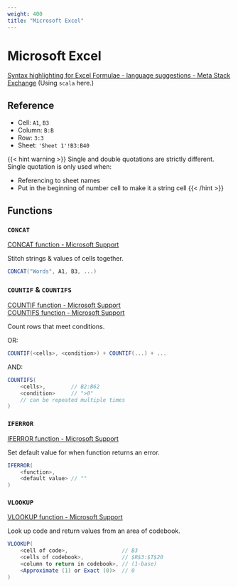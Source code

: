 ```yaml
---
weight: 400
title: "Microsoft Excel"
---
```


# Microsoft Excel

[Syntax highlighting for Excel Formulae - language suggestions - Meta Stack Exchange](https://meta.stackexchange.com/questions/362351/syntax-highlighting-for-excel-formulae-language-suggestions) (Using `scala` here.)

## Reference

- Cell: `A1`, `B3`
- Column: `B:B`
- Row: `3:3`
- Sheet: `'Sheet 1'!B3:B40`

{{< hint warning >}}
Single and double quotations are strictly different. Single quotation is only used when:

- Referencing to sheet names
- Put in the beginning of number cell to make it a string cell
{{< /hint >}}

## Functions

### `CONCAT`

[CONCAT function - Microsoft Support](https://support.microsoft.com/en-us/office/concat-function-9b1a9a3f-94ff-41af-9736-694cbd6b4ca2)

Stitch strings \& values of cells together.

```scala
CONCAT("Words", A1, B3, ...)
```

### `COUNTIF` \& `COUNTIFS`

[COUNTIF function - Microsoft Support](https://support.microsoft.com/en-au/office/countif-function-e0de10c6-f885-4e71-abb4-1f464816df34)  
[COUNTIFS function - Microsoft Support](https://support.microsoft.com/en-us/office/countifs-function-dda3dc6e-f74e-4aee-88bc-aa8c2a866842)

Count rows that meet conditions.

OR:

```scala
COUNTIF(<cells>, <condition>) + COUNTIF(...) + ...
```

AND:

```scala
COUNTIFS(
    <cells>,        // B2:B62
    <condition>     // ">0"
    // can be repeated multiple times
)
```

### `IFERROR`

[IFERROR function - Microsoft Support](https://support.microsoft.com/en-us/office/iferror-function-c526fd07-caeb-47b8-8bb6-63f3e417f611)

Set default value for when function returns an error.

```scala
IFERROR(
    <function>,
    <default value> // ""
)
```

### `VLOOKUP`

[VLOOKUP function - Microsoft Support](https://support.microsoft.com/en-us/office/vlookup-function-0bbc8083-26fe-4963-8ab8-93a18ad188a1)

Look up code and return values from an area of codebook.

```scala
VLOOKUP(
    <cell of code>,                 // B3
    <cells of codebook>,            // $R$3:$T$20
    <column to return in codebook>, // (1-base)
    <Approximate (1) or Exact (0)>  // 0
)
```
